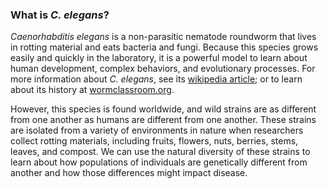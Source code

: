 ### What is _C. elegans_?

_Caenorhabditis elegans_ is a non-parasitic nematode roundworm that lives in rotting material and eats bacteria and fungi. Because this species grows easily and quickly in the laboratory, it is a powerful model to learn about human development, complex behaviors, and evolutionary processes. For more information about _C. elegans_, see its [wikipedia article](https://en.wikipedia.org/wiki/Caenorhabditis_elegans); or to learn about its history at [wormclassroom.org](http://wormclassroom.org/short-history-c-elegans-research).

However, this species is found worldwide, and wild strains are as different from one another as humans are different from one another. These strains are isolated from a variety of environments in nature when researchers collect rotting materials, including fruits, flowers, nuts, berries, stems, leaves, and compost. We can use the natural diversity of these strains to learn about how populations of individuals are genetically different from another and how those differences might impact disease. 